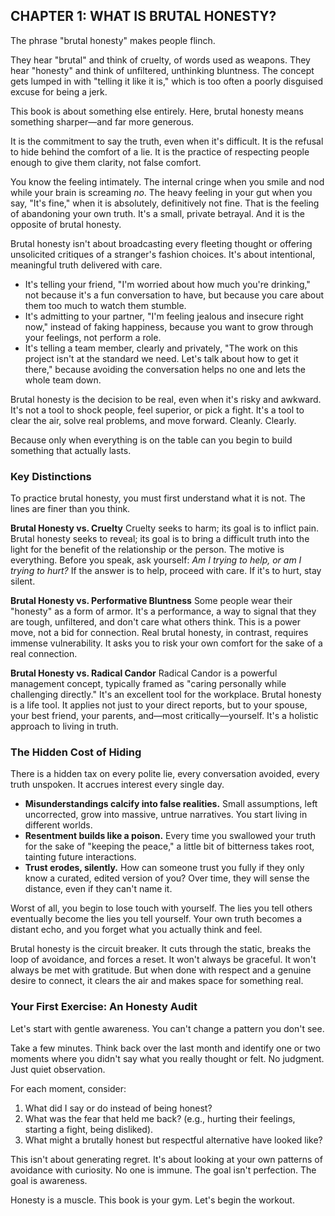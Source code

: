 ## CHAPTER 1: WHAT IS BRUTAL HONESTY?

The phrase "brutal honesty" makes people flinch.

They hear "brutal" and think of cruelty, of words used as weapons. They hear "honesty" and think of unfiltered, unthinking bluntness. The concept gets lumped in with "telling it like it is," which is too often a poorly disguised excuse for being a jerk.

This book is about something else entirely. Here, brutal honesty means something sharper—and far more generous.

It is the commitment to say the truth, even when it's difficult.
It is the refusal to hide behind the comfort of a lie.
It is the practice of respecting people enough to give them clarity, not false comfort.

You know the feeling intimately. The internal cringe when you smile and nod while your brain is screaming *no*. The heavy feeling in your gut when you say, "It's fine," when it is absolutely, definitively not fine. That is the feeling of abandoning your own truth. It's a small, private betrayal. And it is the opposite of brutal honesty.

Brutal honesty isn't about broadcasting every fleeting thought or offering unsolicited critiques of a stranger's fashion choices. It's about intentional, meaningful truth delivered with care.

*   It's telling your friend, "I'm worried about how much you're drinking," not because it's a fun conversation to have, but because you care about them too much to watch them stumble.
*   It's admitting to your partner, "I'm feeling jealous and insecure right now," instead of faking happiness, because you want to grow through your feelings, not perform a role.
*   It's telling a team member, clearly and privately, "The work on this project isn't at the standard we need. Let's talk about how to get it there," because avoiding the conversation helps no one and lets the whole team down.

Brutal honesty is the decision to be real, even when it's risky and awkward. It's not a tool to shock people, feel superior, or pick a fight. It's a tool to clear the air, solve real problems, and move forward. Cleanly. Clearly.

Because only when everything is on the table can you begin to build something that actually lasts.

### Key Distinctions

To practice brutal honesty, you must first understand what it is not. The lines are finer than you think.

**Brutal Honesty vs. Cruelty**
Cruelty seeks to harm; its goal is to inflict pain. Brutal honesty seeks to reveal; its goal is to bring a difficult truth into the light for the benefit of the relationship or the person. The motive is everything. Before you speak, ask yourself: *Am I trying to help, or am I trying to hurt?* If the answer is to help, proceed with care. If it's to hurt, stay silent.

**Brutal Honesty vs. Performative Bluntness**
Some people wear their "honesty" as a form of armor. It's a performance, a way to signal that they are tough, unfiltered, and don't care what others think. This is a power move, not a bid for connection. Real brutal honesty, in contrast, requires immense vulnerability. It asks you to risk your own comfort for the sake of a real connection.

**Brutal Honesty vs. Radical Candor**
Radical Candor is a powerful management concept, typically framed as "caring personally while challenging directly." It's an excellent tool for the workplace. Brutal honesty is a life tool. It applies not just to your direct reports, but to your spouse, your best friend, your parents, and—most critically—yourself. It's a holistic approach to living in truth.

### The Hidden Cost of Hiding

There is a hidden tax on every polite lie, every conversation avoided, every truth unspoken. It accrues interest every single day.

*   **Misunderstandings calcify into false realities.** Small assumptions, left uncorrected, grow into massive, untrue narratives. You start living in different worlds.
*   **Resentment builds like a poison.** Every time you swallowed your truth for the sake of "keeping the peace," a little bit of bitterness takes root, tainting future interactions.
*   **Trust erodes, silently.** How can someone trust you fully if they only know a curated, edited version of you? Over time, they will sense the distance, even if they can't name it.

Worst of all, you begin to lose touch with yourself. The lies you tell others eventually become the lies you tell yourself. Your own truth becomes a distant echo, and you forget what you actually think and feel.

Brutal honesty is the circuit breaker. It cuts through the static, breaks the loop of avoidance, and forces a reset. It won't always be graceful. It won't always be met with gratitude. But when done with respect and a genuine desire to connect, it clears the air and makes space for something real.

### Your First Exercise: An Honesty Audit

Let's start with gentle awareness. You can't change a pattern you don't see.

Take a few minutes. Think back over the last month and identify one or two moments where you didn't say what you really thought or felt. No judgment. Just quiet observation.

For each moment, consider:
1.  What did I say or do instead of being honest?
2.  What was the fear that held me back? (e.g., hurting their feelings, starting a fight, being disliked).
3.  What might a brutally honest but respectful alternative have looked like?

This isn't about generating regret. It's about looking at your own patterns of avoidance with curiosity. No one is immune. The goal isn't perfection. The goal is awareness.

Honesty is a muscle. This book is your gym. Let's begin the workout. 